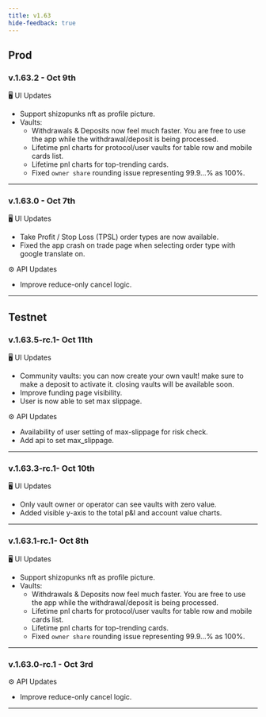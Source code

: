```yaml
---
title: v1.63
hide-feedback: true
---
```


## Prod

### v.1.63.2 - Oct 9th

🖥️  UI Updates

* Support shizopunks nft as profile picture.
* Vaults:
  * Withdrawals & Deposits now feel much faster. You are free to use the app while the withdrawal/deposit is being processed.
  * Lifetime pnl charts for protocol/user vaults for table row and mobile cards list.
  * Lifetime pnl charts for top-trending cards.
  * Fixed `owner share` rounding issue representing 99.9…% as 100%.

***

### v.1.63.0 - Oct 7th

🖥️  UI Updates

* Take Profit / Stop Loss (TPSL) order types are now available.
* Fixed the app crash on trade page when selecting order type with google translate on.

⚙️ API Updates

* Improve reduce-only cancel logic.

***

## Testnet

### v.1.63.5-rc.1- Oct 11th

🖥️  UI Updates

* Community vaults: you can now create your own vault! make sure to make a deposit to activate it. closing vaults will be available soon.
* Improve funding page visibility.
* User is now able to set max slippage.

⚙️ API Updates

* Availability of user setting of max-slippage for risk check.
* Add api to set max\_slippage.

***

### v.1.63.3-rc.1- Oct 10th

🖥️  UI Updates

* Only vault owner or operator can see vaults with zero value.
* Added visible y-axis to the total p\&l and account value charts.

***

### v.1.63.1-rc.1- Oct 8th

🖥️  UI Updates

* Support shizopunks nft as profile picture.
* Vaults:
  * Withdrawals & Deposits now feel much faster. You are free to use the app while the withdrawal/deposit is being processed.
  * Lifetime pnl charts for protocol/user vaults for table row and mobile cards list.
  * Lifetime pnl charts for top-trending cards.
  * Fixed `owner share` rounding issue representing 99.9…% as 100%.

***

### v.1.63.0-rc.1 - Oct 3rd

⚙️ API Updates

* Improve reduce-only cancel logic.

***

